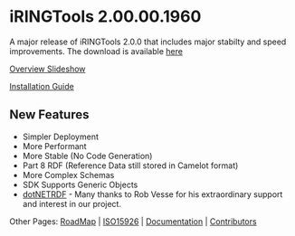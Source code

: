 # **iRINGTools** 2.00.00.1960 #

A major release of iRINGTools 2.0.0 that includes major stabilty and speed improvements.  The download is available [here](http://iring-tools.googlecode.com/files/iRINGTools-200.zip)

[Overview Slideshow](http://iring-tools.googlecode.com/files/iRINGTools_Overview_v2.0.0.pdf)

[Installation Guide](http://iring-tools.googlecode.com/files/iRINGTools_Installation_Guide_v2.0.0.pdf)

## New Features ##
  * Simpler Deployment
  * More Performant
  * More Stable (No Code Generation)
  * Part 8 RDF (Reference Data still stored in Camelot format)
  * More Complex Schemas
  * SDK Supports Generic Objects
  * [dotNETRDF](http://www.dotnetrdf.org/) - Many thanks to Rob Vesse for his extraordinary support and interest in our project.

Other Pages: [RoadMap](RoadMap.md) | [ISO15926](ISO15926.md) | [Documentation](Documentation.md) | [Contributors](Contributors.md)